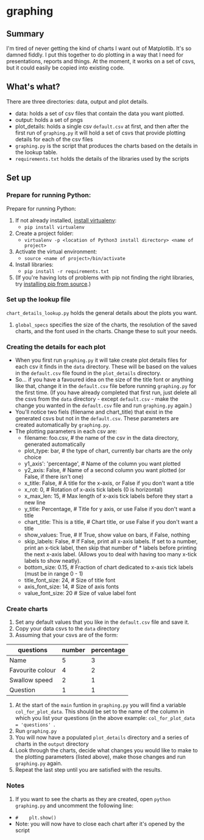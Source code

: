 # graphing

## Summary

I'm tired of never getting the kind of charts I want out of Matplotlib. It\'s so damned fiddly. I put this together to do plotting in a way that I need for presentations, reports and things. At the moment, it works on a set of csvs, but it could easily be copied into existing code.

## What's what?

There are three directories: data, output and plot details.

* data: holds a set of csv files that contain the data you want plotted.
* output: holds a set of pngs
* plot_details: holds a single csv ```default.csv``` at first, and then after the first run of ```graphing.py``` it will hold a set of csvs that provide plotting details for each of the csv files
* ```graphing.py``` is the script that produces the charts based on the details in the lookup table.
* ```requirements.txt``` holds the details of the libraries used by the scripts

## Set up

### Prepare for running Python:

Prepare for running Python:
1. If not already installed, [install virtualenv](http://docs.python-guide.org/en/latest/dev/virtualenvs/):
   * ```pip install virtualenv```
1. Create a project folder:
   * ```virtualenv -p <location of Python3 install directory> <name of project>```
1. Activate the virtual environment:
   * ```source <name of project>/bin/activate ```
1. Install libraries:
   * ```pip install -r requirements.txt ```
1. (If you're having lots of problems with pip not finding the right libraries, try [installing pip from source](https://pip.pypa.io/en/stable/installing/).)

### Set up the lookup file

 ```chart_details_lookup.py``` holds the general details about the plots you want.
 
1. ```global_specs``` specifies the size of the charts, the resolution of the saved charts, and the font used in the charts. Change these to suit your needs.

### Creating the details for each plot

* When you first run ```graphing.py``` it will take create plot details files for each csv it finds in the ```data``` directory. These will be based on the values in the ```default.csv``` file found in the ```plot_details``` directory.
* So... if you have a favoured idea on the size of the title font or anything like that, change it in the ```default.csv``` file before running ```graphing.py``` for the first time. (If you have already completed that first run, just delete all the csvs from the ```data``` directory - except ```default.csv``` - make the change you wanted in the ```default.csv``` file and run ```graphing.py``` again.)
* You'll notice two fiels (filename and chart_title) that exist in the generated csvs but not in the ```default.csv```. These parameters are created automatically by ```graphing.py```.
* The plotting parameters in each csv are:
   * filename: foo.csv,          # the name of the csv in the data directory, generated automatically
   * plot_type: bar,             # the type of chart, currently bar charts are the only choice
   * y1_axis': 'percentage',     # Name of the column you want plotted
   * y2_axis: False,             # Name of a second column you want plotted (or False, if there isn't one)
   * x_title: False,             # A title for the x-axis, or False if you don't want a title
   * x_rot: 0,                   # Rotation of x-axis tick labels (0 is horizontal)
   * x_max_len: 15,              # Max length of x-axis tick labels before they start a new line
   * y_title: Percentage,      # Title for y axis, or use False if you don't want a title
   * chart_title: This is a title,     # Chart title, or use False if you don't want a title
   * show_values: True,          # If True, show value on bars, if False, nothing
   * skip_labels: False,         # If False, print all x-axis labels. If set to a number, print an x-tick label, then skip that number of    * labels before printing the next x-axis label. (Allows you to deal with having too many x-tick labels to show neatly).
   * bottom_size: 0.15,          # Fraction of chart dedicated to x-axis tick labels (must be in range 0 - 1)
   * title_font_size: 24,        # Size of title font
   * axis_font_size: 14,         # Size of axis fonts
   * value_font_size: 20         # Size of value label font
             
### Create charts

1. Set any default values that you like in the ```default.csv``` file and save it.
1. Copy your data csvs to the ```data``` directory
1. Assuming that your csvs are of the form:

| questions       | number | percentage |
|-----------------|--------|------------|
|Name             | 5      | 3          |
|Favourite colour | 4      | 2          |
|Swallow speed    | 2      | 1          |
|Question         | 1      | 1          |

1. At the start of the ```main``` funtion in ```graphing.py``` you will find a variable ```col_for_plot_data```. This should be set to the name of the column in which you list your questions (in the above example: ```col_for_plot_data = 'questions' ```.
1. Run ```graphing.py```
1. You will now have a populated ```plot_details``` directory and a series of charts in the ```output``` directory
1. Look through the charts, decide what changes you would like to make to the plotting parameters (listed above), make those changes and run ```graphing.py``` again.
1. Repeat the last step until you are satisfied with the results.

### Notes

1. If you want to see the charts as they are created, open ```python graphing.py``` and uncomment the following line:
 * ```#    plt.show()```
 * Note: you will now have to close each chart after it's opened by the script
